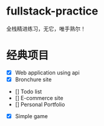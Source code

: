 # fullstack-practice

全栈精进练习，无它，唯手熟尔！

# 经典项目

* [X] Web application using api
* [X] Bronchure site
* [] Todo list
* [] E-commerce site
* [] Personal Portfolio
* [X] Simple game